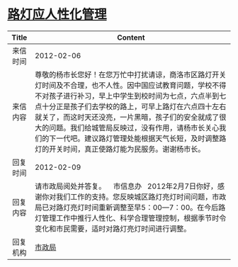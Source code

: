 # <a href="http://www.shangluo.gov.cn/zmhd/ldxxxx.jsp?urltype=leadermail.LeaderMailContentUrl&wbtreeid=1112&leadermailid=1061">路灯应人性化管理</a>
| Title |                                                                                                        Content                                                                                                        |
|:-----:|-----------------------------------------------------------------------------------------------------------------------------------------------------------------------------------------------------------------------|
| 来信时间  | 2012-02-06                                                                                                                                                                                                            |
| 来信内容  | 尊敬的杨市长您好！在您万忙中打扰请谅，商洛市区路灯开关灯时间及不合理，也不人性。因中国应试教育问题，学校不得不对孩子进行补习，早上中学生到校时间为七点，六点半到七点十分正是孩子们去学校的路上，可早上路灯在六点四十左右就关了，而这时天还没亮，一片黑暗，孩子们的安全就成了很大的问题。我们给城管局反映过，没有作用，请杨市长关心我们的下一代吧。建议路灯管理处能根据天气长短，及时调整路灯的开关时间，真正使路灯能为民服务。谢谢杨市长。 |
| 回复时间  | 2012-02-09                                                                                                                                                                                                            |
| 回复内容  | 请市政局阅处并答复。    市信息办   2012年2月7日你好，感谢你对我们工作的支持。您反映城区路灯亮灯时间问题，市政局已对路灯亮灯时间重新调整至早5：00—7：00。在今后路灯管理工作中推行人性化、科学合理管理控制，根据季节时令变化和市民需要，适时对路灯亮灯时间进行调整。                                                                           |
| 回复机构  | <a href="../../category/agencies/市政局.md">市政局</a>                                                                                                                                                                      |
